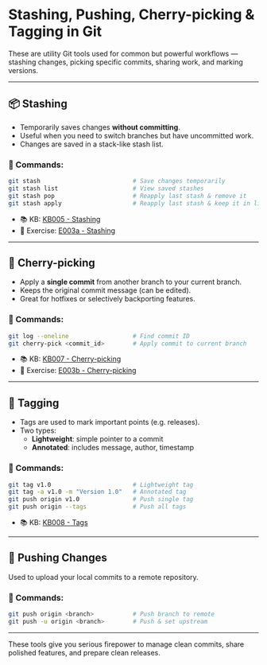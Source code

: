 # Stashing, Pushing, Cherry-picking & Tagging in Git

These are utility Git tools used for common but powerful workflows — stashing changes, picking specific commits, sharing work, and marking versions.

---

## 📦 Stashing

- Temporarily saves changes **without committing**.
- Useful when you need to switch branches but have uncommitted work.
- Changes are saved in a stack-like stash list.

### 🔧 Commands:
```bash
git stash                          # Save changes temporarily
git stash list                     # View saved stashes
git stash pop                      # Reapply last stash & remove it
git stash apply                    # Reapply last stash & keep it in list
```

- 📚 KB: [KB005 - Stashing](../KBs/KB005%20-%20Stashing.md)  
- 🧪 Exercise: [E003a - Stashing](../Exercises/E003a%20-%20Stashing.md)

---

## 🍒 Cherry-picking

- Apply a **single commit** from another branch to your current branch.
- Keeps the original commit message (can be edited).
- Great for hotfixes or selectively backporting features.

### 🔧 Commands:
```bash
git log --oneline                  # Find commit ID
git cherry-pick <commit_id>        # Apply commit to current branch
```

- 📚 KB: [KB007 - Cherry-picking](../KBs/KB007%20-%20Cherry-picking.md)  
- 🧪 Exercise: [E003b - Cherry-picking](../Exercises/E003b%20-%20Cherry-picking.md)

---

## 🔖 Tagging

- Tags are used to mark important points (e.g. releases).
- Two types:
  - **Lightweight**: simple pointer to a commit
  - **Annotated**: includes message, author, timestamp

### 🔧 Commands:
```bash
git tag v1.0                       # Lightweight tag
git tag -a v1.0 -m "Version 1.0"   # Annotated tag
git push origin v1.0               # Push single tag
git push origin --tags             # Push all tags
```

- 📚 KB: [KB008 - Tags](../KBs/KB008%20-%20Tags.md)

---

## 🚀 Pushing Changes

Used to upload your local commits to a remote repository.

### 🔧 Commands:
```bash
git push origin <branch>           # Push branch to remote
git push -u origin <branch>        # Push & set upstream
```

---

These tools give you serious firepower to manage clean commits, share polished features, and prepare clean releases.